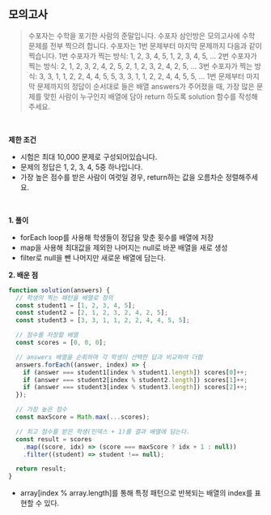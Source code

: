 ## 모의고사

> 수포자는 수학을 포기한 사람의 준말입니다. 수포자 삼인방은 모의고사에 수학 문제를 전부 찍으려 합니다. 수포자는 1번 문제부터 마지막 문제까지 다음과 같이 찍습니다.
> 1번 수포자가 찍는 방식: 1, 2, 3, 4, 5, 1, 2, 3, 4, 5, ...
> 2번 수포자가 찍는 방식: 2, 1, 2, 3, 2, 4, 2, 5, 2, 1, 2, 3, 2, 4, 2, 5, ...
> 3번 수포자가 찍는 방식: 3, 3, 1, 1, 2, 2, 4, 4, 5, 5, 3, 3, 1, 1, 2, 2, 4, 4, 5, 5, ...
> 1번 문제부터 마지막 문제까지의 정답이 순서대로 들은 배열 answers가 주어졌을 때, 가장 많은 문제를 맞힌 사람이 누구인지 배열에 담아 return 하도록 solution 함수를 작성해주세요.

<br>

**제한 조건**

- 시험은 최대 10,000 문제로 구성되어있습니다.
- 문제의 정답은 1, 2, 3, 4, 5중 하나입니다.
- 가장 높은 점수를 받은 사람이 여럿일 경우, return하는 값을 오름차순 정렬해주세요.

<br>

**1. 풀이**

- forEach loop를 사용해 학생들이 정답을 맞춘 횟수를 배열에 저장
- map을 사용해 최대값을 제외한 나머지는 null로 바꾼 배열을 새로 생성
- filter로 null을 뺀 나머지만 새로운 배열에 담는다.

**2. 배운 점**

```javascript
function solution(answers) {
  // 학생의 찍는 패턴을 배열로 정의
  const student1 = [1, 2, 3, 4, 5];
  const student2 = [2, 1, 2, 3, 2, 4, 2, 5];
  const student3 = [3, 3, 1, 1, 2, 2, 4, 4, 5, 5];

  // 점수를 저장할 배열
  const scores = [0, 0, 0];

  // answers 배열을 순회하며 각 학생이 선택한 답과 비교하여 더함
  answers.forEach((answer, index) => {
    if (answer === student1[index % student1.length]) scores[0]++;
    if (answer === student2[index % student2.length]) scores[1]++;
    if (answer === student3[index % student3.length]) scores[2]++;
  });

  // 가장 높은 점수
  const maxScore = Math.max(...scores);

  // 최고 점수를 받은 학생(인덱스 + 1)를 결과 배열에 담는다.
  const result = scores
    .map((score, idx) => (score === maxScore ? idx + 1 : null))
    .filter((student) => student !== null);

  return result;
}
```

- array[index % array.length]를 통해 특정 패턴으로 반복되는 배열의 index를 표현할 수 있다.
